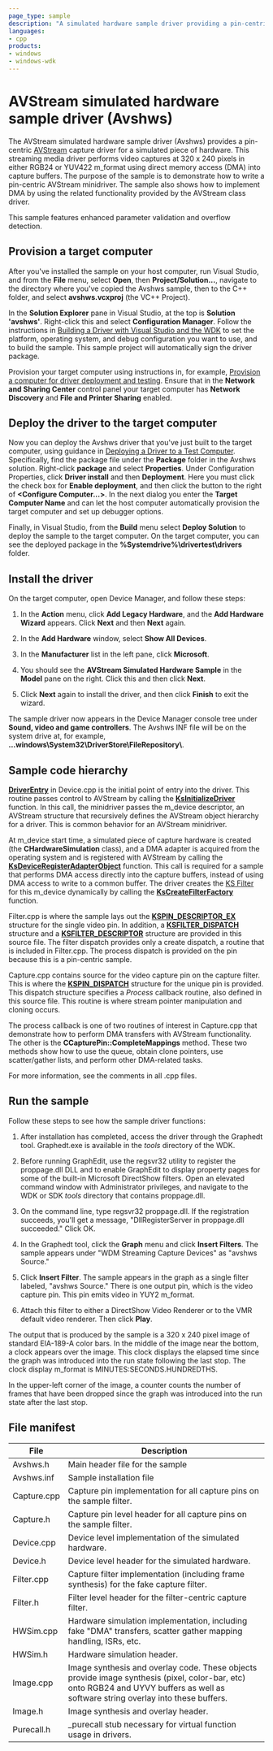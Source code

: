 ```yaml
---
page_type: sample
description: "A simulated hardware sample driver providing a pin-centric capture driver to simulate AV capture hardware."
languages:
- cpp
products:
- windows
- windows-wdk
---
```


# AVStream simulated hardware sample driver (Avshws)

The AVStream simulated hardware sample driver (Avshws) provides a pin-centric [AVStream](https://docs.microsoft.com/windows-hardware/drivers/stream/avstream-overview) capture driver for a simulated piece of hardware. This streaming media driver performs video captures at 320 x 240 pixels in either RGB24 or YUV422 m_format using direct memory access (DMA) into capture buffers. The purpose of the sample is to demonstrate how to write a pin-centric AVStream minidriver. The sample also shows how to implement DMA by using the related functionality provided by the AVStream class driver.

This sample features enhanced parameter validation and overflow detection.

## Provision a target computer

After you've installed the sample on your host computer, run Visual Studio, and from the **File** menu, select **Open**, then **Project/Solution...**, navigate to the directory where you've copied the Avshws sample, then to the C++ folder, and select **avshws.vcxproj** (the VC++ Project).

In the **Solution Explorer** pane in Visual Studio, at the top is **Solution 'avshws'**. Right-click this and select **Configuration Manager**. Follow the instructions in [Building a Driver with Visual Studio and the WDK](https://docs.microsoft.com/windows-hardware/drivers/develop/building-a-driver) to set the platform, operating system, and debug configuration you want to use, and to build the sample. This sample project will automatically sign the driver package.

Provision your target computer using instructions in, for example, [Provision a computer for driver deployment and testing](https://docs.microsoft.com/windows-hardware/drivers/gettingstarted/provision-a-target-computer-wdk-8-1). Ensure that in the **Network and Sharing Center** control panel your target computer has **Network Discovery** and **File and Printer Sharing** enabled.

## Deploy the driver to the target computer

Now you can deploy the Avshws driver that you've just built to the target computer, using guidance in [Deploying a Driver to a Test Computer](https://docs.microsoft.com/windows-hardware/drivers/develop/deploying-a-driver-to-a-test-computer). Specifically, find the package file under the **Package** folder in the Avshws solution. Right-click **package** and select **Properties**. Under Configuration Properties, click **Driver install** and then **Deployment**. Here you must click the check box for **Enable deployment**, and then click the button to the right of **\<Configure Computer...\>**. In the next dialog you enter the **Target Computer Name** and can let the host computer automatically provision the target computer and set up debugger options.

Finally, in Visual Studio, from the **Build** menu select **Deploy Solution** to deploy the sample to the target computer. On the target computer, you can see the deployed package in the **%Systemdrive%\\drivertest\\drivers** folder.

## Install the driver

On the target computer, open Device Manager, and follow these steps:

1. In the **Action** menu, click **Add Legacy Hardware**, and the **Add Hardware Wizard** appears. Click **Next** and then **Next** again.

1. In the **Add Hardware** window, select **Show All Devices**.

1. In the **Manufacturer** list in the left pane, click **Microsoft**.

1. You should see the **AVStream Simulated Hardware Sample** in the **Model** pane on the right. Click this and then click **Next**.

1. Click **Next** again to install the driver, and then click **Finish** to exit the wizard.

The sample driver now appears in the Device Manager console tree under **Sound, video and game controllers**. The Avshws INF file will be on the system drive at, for example, **...windows\\System32\\DriverStore\\FileRepository\\**.

## Sample code hierarchy

[**DriverEntry**](https://docs.microsoft.com/previous-versions//ff558717(v=vs.85)) in Device.cpp is the initial point of entry into the driver. This routine passes control to AVStream by calling the [**KsInitializeDriver**](https://docs.microsoft.com/windows-hardware/drivers/ddi/content/ks/nf-ks-ksinitializedriver) function. In this call, the minidriver passes the m_device descriptor, an AVStream structure that recursively defines the AVStream object hierarchy for a driver. This is common behavior for an AVStream minidriver.

At m_device start time, a simulated piece of capture hardware is created (the **CHardwareSimulation** class), and a DMA adapter is acquired from the operating system and is registered with AVStream by calling the [**KsDeviceRegisterAdapterObject**](https://docs.microsoft.com/windows-hardware/drivers/ddi/content/ks/nf-ks-ksdeviceregisteradapterobject) function. This call is required for a sample that performs DMA access directly into the capture buffers, instead of using DMA access to write to a common buffer. The driver creates the [KS Filter](https://docs.microsoft.com/windows-hardware/drivers/stream/ks-filters) for this m_device dynamically by calling the [**KsCreateFilterFactory**](https://docs.microsoft.com/windows-hardware/drivers/ddi/content/ks/nf-ks-kscreatefilterfactory) function.

Filter.cpp is where the sample lays out the [**KSPIN\_DESCRIPTOR\_EX**](https://docs.microsoft.com/windows-hardware/drivers/ddi/content/ks/ns-ks-_kspin_descriptor_ex) structure for the single video pin. In addition, a [**KSFILTER\_DISPATCH**](https://docs.microsoft.com/windows-hardware/drivers/ddi/content/ks/ns-ks-_ksfilter_dispatch) structure and a [**KSFILTER\_DESCRIPTOR**](https://docs.microsoft.com/windows-hardware/drivers/ddi/content/ks/ns-ks-_ksfilter_descriptor) structure are provided in this source file. The filter dispatch provides only a create dispatch, a routine that is included in Filter.cpp. The process dispatch is provided on the pin because this is a pin-centric sample.

Capture.cpp contains source for the video capture pin on the capture filter. This is where the [**KSPIN\_DISPATCH**](https://docs.microsoft.com/windows-hardware/drivers/ddi/content/ks/ns-ks-_kspin_dispatch) structure for the unique pin is provided. This dispatch structure specifies a *Process* callback routine, also defined in this source file. This routine is where stream pointer manipulation and cloning occurs.

The process callback is one of two routines of interest in Capture.cpp that demonstrate how to perform DMA transfers with AVStream functionality. The other is the **CCapturePin::CompleteMappings** method. These two methods show how to use the queue, obtain clone pointers, use scatter/gather lists, and perform other DMA-related tasks.

For more information, see the comments in all .cpp files.

## Run the sample

Follow these steps to see how the sample driver functions:

1. After installation has completed, access the driver through the Graphedt tool. Graphedt.exe is available in the *tools* directory of the WDK.

1. Before running GraphEdit, use the regsvr32 utility to register the proppage.dll DLL and to enable GraphEdit to display property pages for some of the built-in Microsoft DirectShow filters. Open an elevated command window with Administrator privileges, and navigate to the WDK or SDK *tools* directory that contains proppage.dll.

1. On the command line, type regsvr32 proppage.dll. If the registration succeeds, you'll get a message, "DllRegisterServer in proppage.dll succeeded." Click OK.

1. In the Graphedt tool, click the **Graph** menu and click **Insert Filters**. The sample appears under "WDM Streaming Capture Devices" as "avshws Source."

1. Click **Insert Filter**. The sample appears in the graph as a single filter labeled, "avshws Source." There is one output pin, which is the video capture pin. This pin emits video in YUY2 m_format.

1. Attach this filter to either a DirectShow Video Renderer or to the VMR default video renderer. Then click **Play**.

The output that is produced by the sample is a 320 x 240 pixel image of standard EIA-189-A color bars. In the middle of the image near the bottom, a clock appears over the image. This clock displays the elapsed time since the graph was introduced into the run state following the last stop. The clock display m_format is MINUTES:SECONDS.HUNDREDTHS.

In the upper-left corner of the image, a counter counts the number of frames that have been dropped since the graph was introduced into the run state after the last stop.

## File manifest

| File | Description |
| --- | --- |
| Avshws.h | Main header file for the sample |
| Avshws.inf | Sample installation file |
Capture.cpp | Capture pin implementation for all capture pins on the sample filter.
Capture.h | Capture pin level header for all capture pins on the sample filter.
Device.cpp | Device level implementation of the simulated hardware.
Device.h | Device level header for the simulated hardware.
Filter.cpp | Capture filter implementation (including frame synthesis) for the fake capture filter.
Filter.h | Filter level header for the filter-centric capture filter.
HWSim.cpp | Hardware simulation implementation, including fake "DMA" transfers, scatter gather mapping handling, ISRs, etc.
HWSim.h | Hardware simulation header.
Image.cpp | Image synthesis and overlay code. These objects provide image synthesis (pixel, color-bar, etc) onto RGB24 and UYVY buffers as well as software string overlay into these buffers.
Image.h | Image synthesis and overlay header.
Purecall.h | _purecall stub necessary for virtual function usage in drivers.
